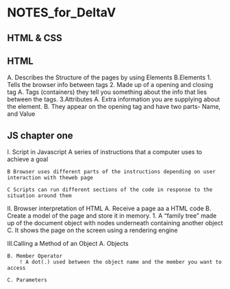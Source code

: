 # **NOTES_for_DeltaV**

## HTML & CSS

## HTML

 A. Describes the Structure of the pages by using Elements
 B.Elements
     1. Tells the browser info between tags
     2. Made up of a opening and closing tag
              A. Tags (containers)  they tell you something about the info that lies between the tags.
           3.Attributes
              A. Extra information you are supplying about the element.
              B.  They appear on the opening tag and have two parts- Name, and Value

## JS chapter one

 I. Script in Javascript
    A series of instructions that a computer uses to achieve a goal

    B Browser uses different parts of the instructions depending on user interaction with theweb page 

    C Scripts can run different sections of the code in response to the situation around them

II. Browser interpretation of HTML
    A. Receive a page aa a HTML code
    B. Create a model of the page and store it in memory.
        1. A “family tree” made up of the document object with nodes underneath containing another object
    C. It shows the page on the screen using a rendering engine

III.Calling a Method of an Object
    A. Objects

    B. Member Operator 
        ! A dot(.) used between the object name and the member you want to access

    C. Parameters
